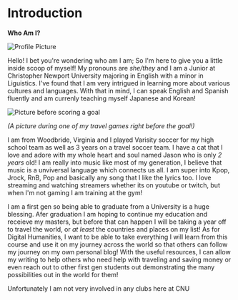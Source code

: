 # Introduction
 **Who Am I?** 


![Profile Picture](https://AdaChicas3.github.io/Ada-Chicas-CNU/images/hockey.png)

Hello! I bet you're wondering who am I am; So I'm here to give you a little inside scoop of myself! My pronouns are _she/they_ and I am a Junior at Christopher Newport University majoring in English with a minor in Liguistics. I've found that I am very intrigued in learning more about various cultures and languages. With that in mind, I can speak English and Spanish fluently and am currenly teaching myself Japanese and Korean! 




![Picture before scoring a goal](https://AdaChicas3.github.io/Ada-Chicas-CNU/images/soccer.jpg)

_(A picture during one of my travel games right before the goal!)_



I am from Woodbride, Virginia and I played Varisity soccer for my high school team as well as 3 years on a travel soccer team. I have a cat that I love and adore with my whole heart and soul named Jason who is only _2 years_ old! I am really into music like most of my generation, I believe that music is a unviversal language which connects us all. I am super into Kpop, Jrock, RnB, Pop and basically any song that I like the lyrics too. I love streaming and watching streamers whether its on youtube or twitch, but when I'm not gaming I am training at the gym! 


I am a first gen so being able to graduate from a University is a huge blessing. Afer graduation I am hoping to continue my education and receieve my masters, but before that can happen I will be taking a year off to travel the world, or _at least_ the countries and places on my list! As for Digital Humanities, I want to be able to take everything I will learn from this course and use it on my journey across the world so that others can follow my journey on my own personal blog! With the useful resources, I can allow my writing to help others who need help with traveling and saving money or even reach out to other first gen students out demonstrating the many possibilities out in the world for them!


Unfortunately I am not very involved in any clubs here at CNU  

